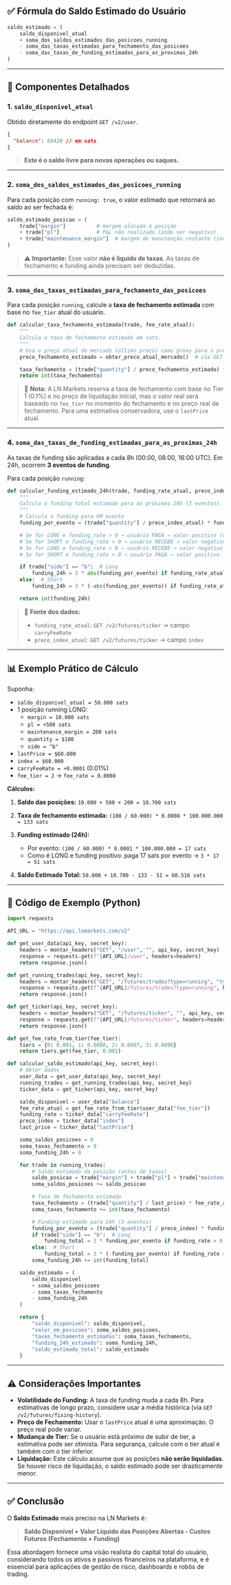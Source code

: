 ## ✅ Fórmula do Saldo Estimado do Usuário

```python
saldo_estimado = (
    saldo_disponivel_atual
    + soma_dos_saldos_estimados_das_posicoes_running
    - soma_das_taxas_estimadas_para_fechamento_das_posicoes
    - soma_das_taxas_de_funding_estimadas_para_as_proximas_24h
)
```

---

## 🧮 Componentes Detalhados

### 1. `saldo_disponivel_atual`
Obtido diretamente do endpoint `GET /v2/user`.

```json
{
  "balance": 69420 // em sats
}
```

> **Este é o saldo livre para novas operações ou saques.**

---

### 2. `soma_dos_saldos_estimados_das_posicoes_running`

Para cada posição com `running: true`, o valor estimado que retornará ao saldo ao ser fechada é:

```python
saldo_estimado_posicao = (
    trade["margin"]          # margem alocada à posição
    + trade["pl"]            # P&L não realizado (pode ser negativo)
    + trade["maintenance_margin"]  # margem de manutenção restante (inclui reserva de fechamento)
)
```

> ⚠️ **Importante:** Esse valor **não é líquido de taxas**. As taxas de fechamento e funding ainda precisam ser deduzidas.

---

### 3. `soma_das_taxas_estimadas_para_fechamento_das_posicoes`

Para cada posição `running`, calcule a **taxa de fechamento estimada** com base no `fee_tier` atual do usuário.

```python
def calcular_taxa_fechamento_estimada(trade, fee_rate_atual):
    """
    Calcula a taxa de fechamento estimada em sats.
    """
    # Usa o preço atual do mercado (último preço) como proxy para o preço de fechamento
    preco_fechamento_estimado = obter_preco_atual_mercado()  # via GET /v2/futures/ticker → lastPrice

    taxa_fechamento = (trade["quantity"] / preco_fechamento_estimado) * fee_rate_atual * 100_000_000
    return int(taxa_fechamento)
```

> 📌 **Nota:** A LN Markets reserva a taxa de fechamento com base no Tier 1 (0.1%) e no preço de liquidação inicial, mas o valor real será baseado no `fee_tier` no momento do fechamento e no preço real de fechamento. Para uma estimativa conservadora, use o `lastPrice` atual.

---

### 4. `soma_das_taxas_de_funding_estimadas_para_as_proximas_24h`

As taxas de funding são aplicadas a cada 8h (00:00, 08:00, 16:00 UTC). Em 24h, ocorrem **3 eventos de funding**.

Para cada posição `running`:

```python
def calcular_funding_estimado_24h(trade, funding_rate_atual, preco_index_atual):
    """
    Calcula o funding total estimado para as próximas 24h (3 eventos).
    """
    # Calcula o funding para UM evento
    funding_por_evento = (trade["quantity"] / preco_index_atual) * funding_rate_atual * 100_000_000

    # Se for LONG e funding_rate > 0 → usuário PAGA → valor positivo (custo)
    # Se for SHORT e funding_rate > 0 → usuário RECEBE → valor negativo (ganho)
    # Se for LONG e funding_rate < 0 → usuário RECEBE → valor negativo
    # Se for SHORT e funding_rate < 0 → usuário PAGA → valor positivo

    if trade["side"] == "b":  # Long
        funding_24h = 3 * abs(funding_por_evento) if funding_rate_atual > 0 else 3 * (-abs(funding_por_evento))
    else:  # Short
        funding_24h = 3 * (-abs(funding_por_evento)) if funding_rate_atual > 0 else 3 * abs(funding_por_evento)

    return int(funding_24h)
```

> 📌 **Fonte dos dados:**
> - `funding_rate_atual`: `GET /v2/futures/ticker` → campo `carryFeeRate`
> - `preco_index_atual`: `GET /v2/futures/ticker` → campo `index`

---

## 📊 Exemplo Prático de Cálculo

Suponha:

- `saldo_disponivel_atual = 50.000 sats`
- 1 posição running LONG:
  - `margin = 10.000 sats`
  - `pl = +500 sats`
  - `maintenance_margin = 200 sats`
  - `quantity = $100`
  - `side = "b"`
- `lastPrice = $60.000`
- `index = $60.000`
- `carryFeeRate = +0.0001` (0.01%)
- `fee_tier = 2` → `fee_rate = 0.0008`

**Cálculos:**

1. **Saldo das posições:**
   `10.000 + 500 + 200 = 10.700 sats`

2. **Taxa de fechamento estimada:**
   `(100 / 60.000) * 0.0008 * 100.000.000 = 133 sats`

3. **Funding estimado (24h):**
   - Por evento: `(100 / 60.000) * 0.0001 * 100.000.000 = 17 sats`
   - Como é LONG e funding positivo: paga 17 sats por evento → `3 * 17 = 51 sats`

4. **Saldo Estimado Total:**
   `50.000 + 10.700 - 133 - 51 = 60.516 sats`

---

## 🧩 Código de Exemplo (Python)

```python
import requests

API_URL = "https://api.lnmarkets.com/v2"

def get_user_data(api_key, secret_key):
    headers = montar_headers("GET", "/user", "", api_key, secret_key)
    response = requests.get(f"{API_URL}/user", headers=headers)
    return response.json()

def get_running_trades(api_key, secret_key):
    headers = montar_headers("GET", "/futures/trades?type=running", "type=running", api_key, secret_key)
    response = requests.get(f"{API_URL}/futures/trades?type=running", headers=headers)
    return response.json()

def get_ticker(api_key, secret_key):
    headers = montar_headers("GET", "/futures/ticker", "", api_key, secret_key)
    response = requests.get(f"{API_URL}/futures/ticker", headers=headers)
    return response.json()

def get_fee_rate_from_tier(fee_tier):
    tiers = {0: 0.001, 1: 0.0008, 2: 0.0007, 3: 0.0006}
    return tiers.get(fee_tier, 0.001)

def calcular_saldo_estimado(api_key, secret_key):
    # Obter dados
    user_data = get_user_data(api_key, secret_key)
    running_trades = get_running_trades(api_key, secret_key)
    ticker_data = get_ticker(api_key, secret_key)

    saldo_disponivel = user_data["balance"]
    fee_rate_atual = get_fee_rate_from_tier(user_data["fee_tier"])
    funding_rate = ticker_data["carryFeeRate"]
    preco_index = ticker_data["index"]
    last_price = ticker_data["lastPrice"]

    soma_saldos_posicoes = 0
    soma_taxas_fechamento = 0
    soma_funding_24h = 0

    for trade in running_trades:
        # Saldo estimado da posição (antes de taxas)
        saldo_posicao = trade["margin"] + trade["pl"] + trade["maintenance_margin"]
        soma_saldos_posicoes += saldo_posicao

        # Taxa de fechamento estimada
        taxa_fechamento = (trade["quantity"] / last_price) * fee_rate_atual * 100_000_000
        soma_taxas_fechamento += int(taxa_fechamento)

        # Funding estimado para 24h (3 eventos)
        funding_por_evento = (trade["quantity"] / preco_index) * funding_rate * 100_000_000
        if trade["side"] == "b":  # Long
            funding_total = 3 * funding_por_evento if funding_rate > 0 else 3 * (-funding_por_evento)
        else:  # Short
            funding_total = 3 * (-funding_por_evento) if funding_rate > 0 else 3 * funding_por_evento
        soma_funding_24h += int(funding_total)

    saldo_estimado = (
        saldo_disponivel
        + soma_saldos_posicoes
        - soma_taxas_fechamento
        - soma_funding_24h
    )

    return {
        "saldo_disponivel": saldo_disponivel,
        "valor_em_posicoes": soma_saldos_posicoes,
        "taxas_fechamento_estimadas": soma_taxas_fechamento,
        "funding_24h_estimado": soma_funding_24h,
        "saldo_estimado_total": saldo_estimado
    }
```

---

## ⚠️ Considerações Importantes

- **Volatilidade do Funding:** A taxa de funding muda a cada 8h. Para estimativas de longo prazo, considere usar a média histórica (via `GET /v2/futures/fixing-history`).
- **Preço de Fechamento:** Usar o `lastPrice` atual é uma aproximação. O preço real pode variar.
- **Mudança de Tier:** Se o usuário está próximo de subir de tier, a estimativa pode ser otimista. Para segurança, calcule com o tier atual e também com o tier inferior.
- **Liquidação:** Este cálculo assume que as posições **não serão liquidadas**. Se houver risco de liquidação, o saldo estimado pode ser drasticamente menor.

---

## ✅ Conclusão

O **Saldo Estimado** mais preciso na LN Markets é:

> **Saldo Disponível + Valor Líquido das Posições Abertas - Custos Futuros (Fechamento + Funding)**

Essa abordagem fornece uma visão realista do capital total do usuário, considerando todos os ativos e passivos financeiros na plataforma, e é essencial para aplicações de gestão de risco, dashboards e robôs de trading.